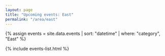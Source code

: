 ```yaml
---
layout: page
title: "Upcoming events: East"
permalink: "/area/east"
---
```


{% assign events = site.data.events | sort: "datetime" | where: "category", "East" %}

{% include events-list.html %}
  